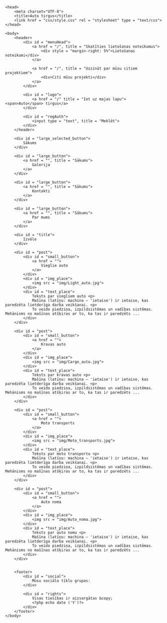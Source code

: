 <!DOCTYPE html>
<html>

	<head>
		<meta charset="UTF-8">
		<title>Auto tirgus</title>
		<link href = "css/style.css" rel = "stylesheet" type = "text/css">
	</head>

	<body>
		<header>
			<div id = "menuHead">
				<a href = "/", title = "Skatīties lietošanas noteikumus">
					<div style = "margin-right: 5%">Lietošanas noteikumi</div>
				</a>
				
				<a href = "/", title = "Uzzināt par mūsu citiem projektiem">
					<div>Citi mūsu projekti</div>
				</a>
			</div>
			
			<div id = "logo">
				<a href = "/" title = "Iet uz majas lapu"><span>Auto</span> tirgus</a>
			</div>
			
			<div id = "regAuth">
				<input type = "text", title = "Meklēt">
			</div>
		</header>
		
		<div id = "large_selected_button">
			Sākums
		</div>
		
		<div id = "large_button">
			<a href = "", title = "Sākums">
				Galerija
			</a>
		</div>
		
		<div id = "large_button">
			<a href = "", title = "Sākums">
				Kontakti
			</a>
		</div>
		
		<div id = "large_button">
			<a href = "", title = "Sākums">
				Par mums
			</a>
		</div>
		
		<div id = "title">
			Izvēle
		</div>
		
		<div id = "post">
			<div id = "small_button">
				<a href = "">
					Vieglie auto
				</a>
			</div>
			<div id = "img_place">
				<img src = "img/Light_auto.jpg">
			</div>
			<div id = "text_place">
				Teksts par viegliem auto <p>
				Mašīna (latīņu: machina — 'ietaise') ir ietaise, kas paredzēta lietderīga darba veikšanai. <p>
				To veido piedziņa, izpildsistēmas un vadības sistēmas. Mehānisms no mašīnas atšķiras ar to, ka tas ir paredzēts ...
			</div>
		</div>
		
		<div id = "post">
			<div id = "small_button">
				<a href = "">
					Kravas auto
				</a>
			</div>
			<div id = "img_place">
				<img src = "img/Cargo_auto.jpg">
			</div>
			<div id = "text_place">
				Teksts par kravas auto <p>
				Mašīna (latīņu: machina — 'ietaise') ir ietaise, kas paredzēta lietderīga darba veikšanai. <p>
				To veido piedziņa, izpildsistēmas un vadības sistēmas. Mehānisms no mašīnas atšķiras ar to, ka tas ir paredzēts ...
			</div>
		</div>
		
		<div id = "post">
			<div id = "small_button">
				<a href = "">
					Moto transports
				</a>
			</div>
			<div id = "img_place">
				<img src = "img/Moto_transports.jpg">
			</div>
			<div id = "text_place">
				Teksts par moto transportu <p>
				Mašīna (latīņu: machina — 'ietaise') ir ietaise, kas paredzēta lietderīga darba veikšanai. <p>
				To veido piedziņa, izpildsistēmas un vadības sistēmas. Mehānisms no mašīnas atšķiras ar to, ka tas ir paredzēts ...
			</div>
		</div>
		
		<div id = "post">
			<div id = "small_button">
				<a href = "">
					Auto noma
				</a>
			</div>
			<div id = "img_place">
				<img src = "img/Auto_noma.jpg">
			</div>
			<div id = "text_place">
				Teksts par auto nomu <p>
				Mašīna (latīņu: machina — 'ietaise') ir ietaise, kas paredzēta lietderīga darba veikšanai. <p>
				To veido piedziņa, izpildsistēmas un vadības sistēmas. Mehānisms no mašīnas atšķiras ar to, ka tas ir paredzēts ...
			</div>
		</div>
		
		
		<footer>
			<div id = "social">
				Mūsu sociālo tīklu grupas:
			</div>
			
			<div id = "rights">
				Visas tiesības ir aizsargātas &copy;
				<?php echo date ('Y')?>
			</div>
		</footer>
	</body>

</html>

